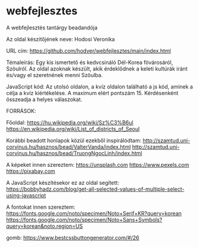 # webfejlesztes
A webfejlesztés tantárgy beadandója

Az oldal készítőjének neve: Hodosi Veronika

URL cím: https://github.com/hodver/webfejlesztes/main/index.html

Témaleírás: Egy kis ismertető és kedvcsináló Dél-Korea fövárosáról, Szöulról. Az oldal azoknak készült, akik érdeklődnek a keleti kultúrák iránt és/vagy el szeretnének menni Szöulba.

JavaScript kód:
Az utolsó oldalon, a kvíz oldalon található a js kód, aminek a célja a kvíz kiértékelése. A maximum elért pontszám 15. Kérdésenként összeadja a helyes válaszokat.

FORRÁSOK:

Főoldal:
https://hu.wikipedia.org/wiki/Sz%C3%B6ul
https://en.wikipedia.org/wiki/List_of_districts_of_Seoul

Korábbi beadott honlapok közül ezekből inspirálódtam:
http://szamtud.uni-corvinus.hu/hasznos/bead/ValterVanda/index.html
http://szamtud.uni-corvinus.hu/hasznos/bead/TruongNgocLinh/index.html

A képeket innen szereztem:
https://unsplash.com
https://www.pexels.com
https://pixabay.com

A JavaScript készítésekor ez az oldal segített:
https://bobbyhadz.com/blog/get-all-selected-values-of-multiple-select-using-javascript

A fontokat innen szereztem:
https://fonts.google.com/noto/specimen/Noto+Serif+KR?query=korean
https://fonts.google.com/noto/specimen/Noto+Sans+Symbols?query=korean&noto.region=US

gomb:
https://www.bestcssbuttongenerator.com/#/26
